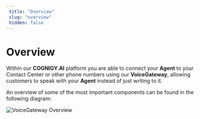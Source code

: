 ```yaml
---
 title: "Overview" 
 slug: "overview" 
 hidden: false 
---
```


# Overview

Within our **COGNIGY.AI** platform you are able to connect your **Agent** to your Contact Center or other phone numbers using our **VoiceGateway**, allowing customers to speak with your **Agent** instead of just writing to it.

An overview of some of the most important components can be found in the following diagram:

<img src="{{config.site_url}}voicegateway/images/VG-overview.png" alt="VoiceGateway Overview">
